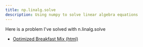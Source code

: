 ```yaml
---
title: np.linalg.solve
description: Using numpy to solve linear algebra equations
---
```


Here is a problem I've solved with n.linalg.solve
- [Optimized Breakfast Mix (html)](Optimized_Breakfast_Mix.html)

